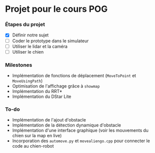 # Projet pour le cours POG

### Étapes du projet

- [x] Définir notre sujet
- [ ] Coder le prototype dans le simulateur
- [ ] Utiliser le lidar et la caméra
- [ ] Utiliser le chien

### Milestones
- Implémentation de fonctions de déplacement (`MoveToPoint` et `MoveUsingPath`)
- Optimisation de l'affichage grâce à `showmap`
- Implémentation du RRT*
- Implémentation du DStar Lite

### To-do 
- Implémentation de l'ajout d'obstacle
- Implémentation de la détection dynamique d'obstacle
- Implémentation d'une interface graphique (voir les mouvements du chien sur la map en live)
- Incorporation des `automove.py` et `movealiengo.cpp` pour connecter le code au chien-robot 
